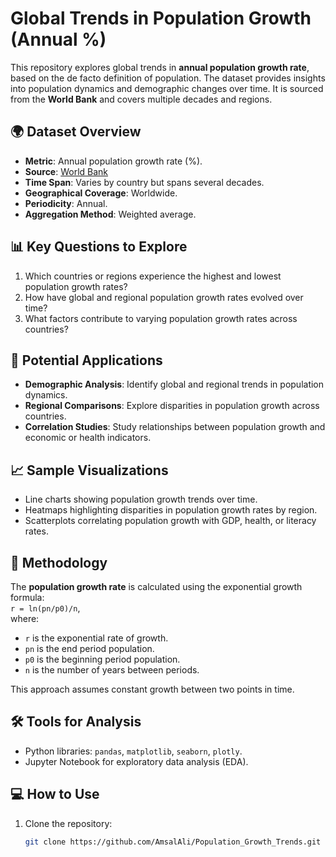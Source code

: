 # Global Trends in Population Growth (Annual %)

This repository explores global trends in **annual population growth rate**, based on the de facto definition of population. The dataset provides insights into population dynamics and demographic changes over time. It is sourced from the **World Bank** and covers multiple decades and regions.

## 🌍 Dataset Overview
- **Metric**: Annual population growth rate (%).
- **Source**: [World Bank](https://data.worldbank.org/)
- **Time Span**: Varies by country but spans several decades.
- **Geographical Coverage**: Worldwide.
- **Periodicity**: Annual.
- **Aggregation Method**: Weighted average.

## 📊 Key Questions to Explore
1. Which countries or regions experience the highest and lowest population growth rates?
2. How have global and regional population growth rates evolved over time?
3. What factors contribute to varying population growth rates across countries?

## 🚀 Potential Applications
- **Demographic Analysis**: Identify global and regional trends in population dynamics.
- **Regional Comparisons**: Explore disparities in population growth across countries.
- **Correlation Studies**: Study relationships between population growth and economic or health indicators.

## 📈 Sample Visualizations
- Line charts showing population growth trends over time.
- Heatmaps highlighting disparities in population growth rates by region.
- Scatterplots correlating population growth with GDP, health, or literacy rates.

## 📜 Methodology
The **population growth rate** is calculated using the exponential growth formula:  
`r = ln(pn/p0)/n`,  
where:  
- `r` is the exponential rate of growth.  
- `pn` is the end period population.  
- `p0` is the beginning period population.  
- `n` is the number of years between periods.

This approach assumes constant growth between two points in time.

## 🛠️ Tools for Analysis
- Python libraries: `pandas`, `matplotlib`, `seaborn`, `plotly`.
- Jupyter Notebook for exploratory data analysis (EDA).

## 💻 How to Use
1. Clone the repository:
   ```bash
   git clone https://github.com/AmsalAli/Population_Growth_Trends.git
